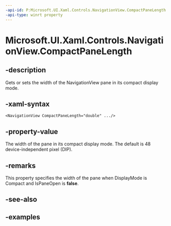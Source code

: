 ```yaml
---
-api-id: P:Microsoft.UI.Xaml.Controls.NavigationView.CompactPaneLength
-api-type: winrt property
---
```


<!-- Property syntax.
public double CompactPaneLength { get;  set; }
-->

# Microsoft.UI.Xaml.Controls.NavigationView.CompactPaneLength

## -description

Gets or sets the width of the NavigationView pane in its compact display mode.

## -xaml-syntax

```xaml
<NavigationView CompactPaneLength="double" .../>
```

## -property-value

The width of the pane in its compact display mode. The default is 48 device-independent pixel (DIP).

## -remarks

This property specifies the width of the pane when DisplayMode is Compact and IsPaneOpen is **false**.

## -see-also

## -examples

